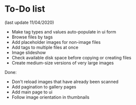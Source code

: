 To-Do list
====

(last update 11/04/2020)

* Make tag types and values auto-populate in ui form
* Browse files by tags
* Add placeholder images for non-image files
* Add tags to multiple files at once
* Image slideshow
* Check available disk space before copying or creating files
* Create medium-size versions of very large images

Done:

* Don't reload images that have already been scanned
* Add pagination to gallery pages
* Add main page to ui
* Follow image orientation in thumbnails